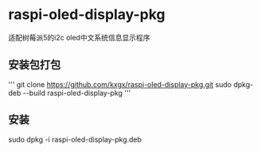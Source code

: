 # raspi-oled-display-pkg
适配树莓派5的i2c oled中文系统信息显示程序

## 安装包打包
'''
git clone https://github.com/kxgx/raspi-oled-display-pkg.git
sudo dpkg-deb --build raspi-oled-display-pkg
'''
## 安装
sudo dpkg -i raspi-oled-display-pkg.deb
